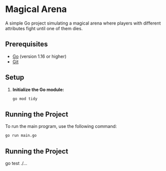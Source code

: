 # Magical Arena

A simple Go project simulating a magical arena where players with different attributes fight until one of them dies.

## Prerequisites

- [Go](https://golang.org/doc/install) (version 1.16 or higher)
- [Git](https://git-scm.com/)

## Setup

1. **Initialize the Go module:**

    ```bash
    go mod tidy
    ```

## Running the Project

To run the main program, use the following command:

```bash
go run main.go
```

## Running the Project

go test ./...